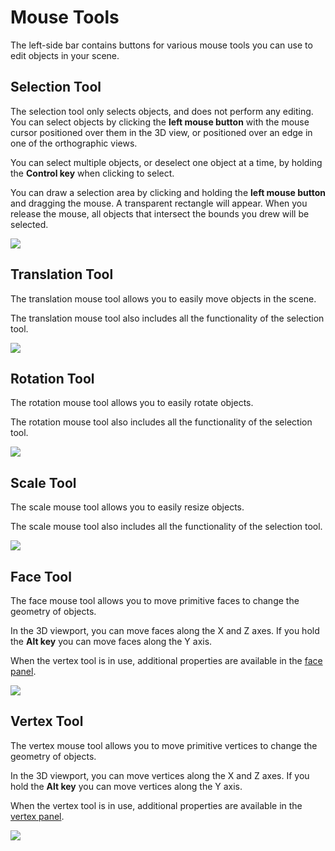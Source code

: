 # Mouse Tools

The left-side bar contains buttons for various mouse tools you can use to edit objects in your scene.

## Selection Tool

The selection tool only selects objects, and does not perform any editing. You can select objects by clicking the **left mouse button** with the mouse cursor positioned over them in the 3D view, or positioned over an edge in one of the orthographic views.

You can select multiple objects, or deselect one object at a time, by holding the **Control key** when clicking to select.

You can draw a selection area by clicking and holding the **left mouse button** and dragging the mouse. A transparent rectangle will appear. When you release the mouse, all objects that intersect the bounds you drew will be selected.

![](https://github.com/UltraEngine/Documentation/blob/master/Images/selectiontool.gif?raw=true)

## Translation Tool

The translation mouse tool allows you to easily move objects in the scene.

The translation mouse tool also includes all the functionality of the selection tool.

![](https://github.com/UltraEngine/Documentation/blob/master/Images/movetool.gif?raw=true)

## Rotation Tool

The rotation mouse tool allows you to easily rotate objects.

The rotation mouse tool also includes all the functionality of the selection tool.

![](https://github.com/UltraEngine/Documentation/blob/master/Images/rotationtool.gif?raw=true)

## Scale Tool

The scale mouse tool allows you to easily resize objects.

The scale mouse tool also includes all the functionality of the selection tool.

![](https://github.com/UltraEngine/Documentation/blob/master/Images/scaletool.gif?raw=true)

## Face Tool

The face mouse tool allows you to move primitive faces to change the geometry of objects.

In the 3D viewport, you can move faces along the X and Z axes. If you hold the **Alt key** you can move faces along the Y axis.

When the vertex tool is in use, additional properties are available in the [face panel](facepanel).

![](https://github.com/UltraEngine/Documentation/blob/master/Images/facetool.gif?raw=true)

## Vertex Tool

The vertex mouse tool allows you to move primitive vertices to change the geometry of objects.

In the 3D viewport, you can move vertices along the X and Z axes. If you hold the **Alt key** you can move vertices along the Y axis.

When the vertex tool is in use, additional properties are available in the [vertex panel](vertexpanel).

![](https://github.com/UltraEngine/Documentation/blob/master/Images/vertextool.gif?raw=true)
